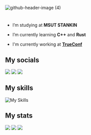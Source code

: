 ![github-header-image (4)](https://github.com/DaniilUbica/DaniilUbica/assets/102466617/197fa442-fcee-4cb6-a9c8-5484e9eab54b)
<h1></h1>

- I’m studying at __MSUT STANKIN__
 
- I’m currently learning __C++__ and __Rust__
 
- I'm currently working at [__TrueConf__](https://trueconf.ru/)

## My socials
<a href="https://github.com/DaniilUbica"> <img src="https://img.shields.io/github/followers/DaniilUbica?label=follow&logo=github&style=for-the-badge&labelColor=black"></a>
<a href="https://vk.com/daniil_ubica"><img src="https://img.shields.io/badge/VKontakte-%232E87FB.svg?&style=for-the-badge&logo=vk&logoColor=white&link=https://vk.com/self.fishkid"></a>
<a href="https://t.me/daniil_ubica"> <img src="https://img.shields.io/static/v1?style=for-the-badge&logo=telegram&label=Telegram&message=daniil_ubica&color=blue&labelColor=black"></a>

## My skills
![My Skills](https://skillicons.dev/icons?i=visualstudio,vscode,cpp,c,qt,cmake,rust,mysql,html,css)

## My stats
![](http://github-profile-summary-cards.vercel.app/api/cards/profile-details?username=DaniilUbica&theme=gruvbox)
![](http://github-profile-summary-cards.vercel.app/api/cards/most-commit-language?username=DaniilUbica&theme=gruvbox)
![](http://github-profile-summary-cards.vercel.app/api/cards/stats?username=DaniilUbica&theme=gruvbox)
